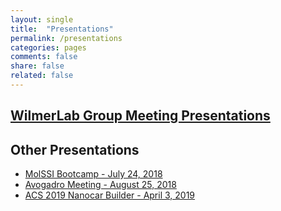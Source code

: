 ```yaml
---
layout: single
title:  "Presentations"
permalink: /presentations
categories: pages
comments: false
share: false
related: false
---
```


## [WilmerLab Group Meeting Presentations](wlab)

## Other Presentations
- [MolSSI Bootcamp - July 24, 2018](presentations/MolSSI-bootcamp-2018/)
- [Avogadro Meeting - August 25, 2018](presentations/avogadro-meeting-2018/)
- [ACS 2019 Nanocar Builder - April 3, 2019](presentations/acs-2019/)

